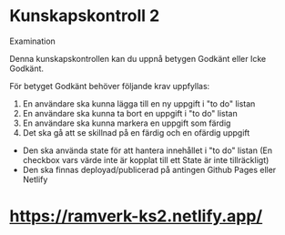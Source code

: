 # Kunskapskontroll 2

Examination

Denna kunskapskontrollen kan du uppnå betygen Godkänt eller Icke Godkänt.

För betyget Godkänt behöver följande krav uppfyllas:

1. En användare ska kunna lägga till en ny uppgift i "to do" listan
2. En användare ska kunna ta bort en uppgift i "to do" listan
3. En användare ska kunna markera en uppgift som färdig
4. Det ska gå att se skillnad på en färdig och en ofärdig uppgift

- Den ska använda state för att hantera innehållet i "to do" listan
(En checkbox vars värde inte är kopplat till ett State är inte tillräckligt)
- Den ska finnas deployad/publicerad på antingen Github Pages eller Netlify

# https://ramverk-ks2.netlify.app/

